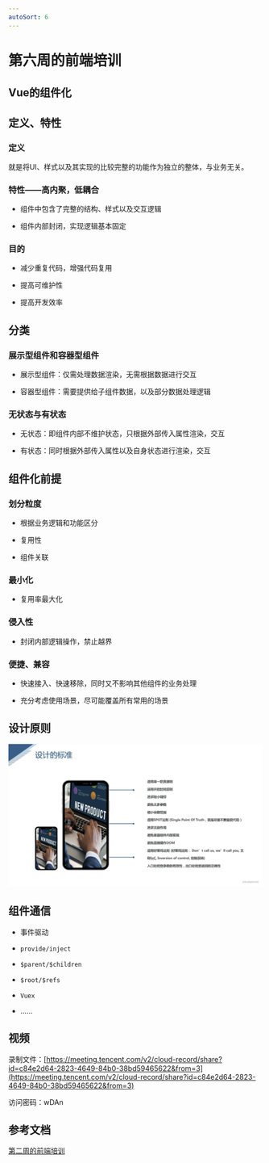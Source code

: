 ```yaml
---
autoSort: 6
---
```

# 第六周的前端培训
## Vue的组件化

## 定义、特性

### 定义

就是将UI、样式以及其实现的比较完整的功能作为独立的整体，与业务无关。

### 特性——高内聚，低耦合

- 组件中包含了完整的结构、样式以及交互逻辑

- 组件内部封闭，实现逻辑基本固定

### 目的

- 减少重复代码，增强代码复用

- 提高可维护性

- 提高开发效率

## 分类

### 展示型组件和容器型组件

- 展示型组件：仅需处理数据渲染，无需根据数据进行交互

- 容器型组件：需要提供给子组件数据，以及部分数据处理逻辑

### 无状态与有状态

- 无状态：即组件内部不维护状态，只根据外部传入属性渲染，交互

- 有状态：同时根据外部传入属性以及自身状态进行渲染，交互

## 组件化前提

### 划分粒度

- 根据业务逻辑和功能区分

- 复用性

- 组件关联

### 最小化

- 复用率最大化

### 侵入性

- 封闭内部逻辑操作，禁止越界

### 便捷、兼容

- 快速接入、快速移除，同时又不影响其他组件的业务处理

- 充分考虑使用场景，尽可能覆盖所有常用的场景

## 设计原则

![](/images/新人培训/image15.png "")

## 组件通信

- 事件驱动

- `provide/inject` 

- `$parent/$children` 

- `$root/$refs` 

- `Vuex` 

- ......

## 视频

录制文件：[https://meeting.tencent.com/v2/cloud-record/share?id=c84e2d64-2823-4649-84b0-38bd59465622&from=3](https://meeting.tencent.com/v2/cloud-record/share?id=c84e2d64-2823-4649-84b0-38bd59465622&from=3)


访问密码：wDAn

## 参考文档

[第二周的前端培训](./第二周的前端培训.md)

















